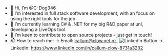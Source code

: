 - 👋 Hi, I’m @C-Dog346
- 👀 I’m interested in full stack software development, with an focus on using the right tools for the job.
- 🌱 I’m currently learning C# & .NET for my big R&D paper at uni, developing a LiveOps tool. 
- 💞️ I’m keen to contribute to open source projects - just get in touch!
- 📫 How to reach me: 
 -> Email: callum@clow.net.nz.
  ![LinkedIn Button]([http://url/to/img.png](https://www.google.com/url?sa=i&url=https%3A%2F%2Fwww.edigitalagency.com.au%2Flinkedin%2Fnew-linkedin-logo-png%2F&psig=AOvVaw3GB-RQ-m2PoE4617wxhine&ust=1715946206025000&source=images&cd=vfe&opi=89978449&ved=0CBIQjRxqFwoTCMjr6vKLkoYDFQAAAAAdAAAAABAE))
 -> LinkedIn: https://www.linkedin.com/in/callum-clow-8731a3232

<!---
C-Dog346/C-Dog346 is a ✨ special ✨ repository because its `README.md` (this file) appears on your GitHub profile.
You can click the Preview link to take a look at your changes.
--->
